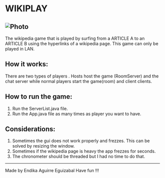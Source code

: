 # WIKIPLAY

![Photo]("photo.jpg")
----------------------------------------------------------------
The wikipedia game that is played by surfing from a ARTICLE A to an ARTICLE B using the hyperlinks of a wikipedia page. This game can only be played in LAN.

## How it works:

There are two types of players . Hosts host the game (RoomServer) and the chat server while normal players start the game(room) and client clients. 

## How to run the game:

1.  Run the ServerList.java file.
2.  Run the App.java file as many times as player you want to have.

## Considerations:

1.  Sometimes the gui does not work properly and frezzes. This can be solved by resizing the window.
2.  Sometimes if the wikipedia page is heavy the app frezzes for seconds.
3.  The chronometer should be threaded but I had no time to do that.

---
Made by Endika Aguirre Eguizabal
Have fun !!!